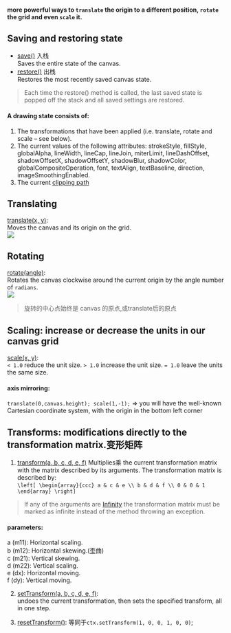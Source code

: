 #### more powerful ways to `translate` the origin to a different position, `rotate` the grid and even `scale` it.

## Saving and restoring state
* [save()](https://developer.mozilla.org/en-US/docs/Web/API/CanvasRenderingContext2D/save) 入栈  
Saves the entire state of the canvas.  
* [restore()](https://developer.mozilla.org/en-US/docs/Web/API/CanvasRenderingContext2D/restore) 出栈  
Restores the most recently saved canvas state.  
> Each time the restore() method is called, the last saved state is popped off the stack and all saved settings are restored.
#### A drawing state consists of:
1. The transformations that have been applied (i.e. translate, rotate and scale – see below).
2. The current values of the following attributes: strokeStyle, fillStyle, globalAlpha, lineWidth, lineCap, lineJoin, miterLimit, lineDashOffset, shadowOffsetX, shadowOffsetY, shadowBlur, shadowColor, globalCompositeOperation, font, textAlign, textBaseline, direction, imageSmoothingEnabled.
3. The current [clipping path](https://developer.mozilla.org/en-US/docs/Web/API/Canvas_API/Tutorial/Compositing#Clipping_paths)

## Translating
[translate(x, y)](https://developer.mozilla.org/en-US/docs/Web/API/CanvasRenderingContext2D/translate):  
Moves the canvas and its origin on the grid.    
![](https://mdn.mozillademos.org/files/234/Canvas_grid_translate.png)

## Rotating
[rotate(angle)]():  
Rotates the canvas clockwise around the current origin by the angle number of `radians`.  
![](https://mdn.mozillademos.org/files/233/Canvas_grid_rotate.png)
> 旋转的中心点始终是 canvas 的原点,或translate后的原点

## Scaling: increase or decrease the units in our canvas grid
[scale(x, y)]():  
`< 1.0` reduce the unit size. `> 1.0` increase the unit size. `= 1.0` leave the units the same size.  
#### axis mirroring: 
`translate(0,canvas.height); scale(1,-1);` => you will have the well-known Cartesian coordinate system, with the origin in the bottom left corner  

## Transforms: modifications directly to the transformation matrix.变形矩阵
1. [transform(a, b, c, d, e, f)](https://developer.mozilla.org/en-US/docs/Web/API/CanvasRenderingContext2D/transform)
Multiplies乘 the current transformation matrix with the matrix described by its arguments. The transformation matrix is described by:   
`\left[ \begin{array}{ccc} a & c & e \\ b & d & f \\ 0 & 0 & 1 \end{array} \right]`
> If any of the arguments are [Infinity](https://developer.mozilla.org/en-US/docs/Web/JavaScript/Reference/Global_Objects/Infinity) the transformation matrix must be marked as infinite instead of the method throwing an exception.

#### parameters:  
a (m11): Horizontal scaling.  
b (m12): Horizontal skewing.(歪曲)  
c (m21): Vertical skewing.  
d (m22): Vertical scaling.  
e (dx): Horizontal moving.  
f (dy): Vertical moving.  

2. [setTransform(a, b, c, d, e, f)](https://developer.mozilla.org/en-US/docs/Web/API/CanvasRenderingContext2D/setTransform):  
undoes the current transformation, then sets the specified transform, all in one step.

3. [resetTransform()](https://developer.mozilla.org/en-US/docs/Web/API/CanvasRenderingContext2D/resetTransform):
等同于`ctx.setTransform(1, 0, 0, 1, 0, 0)`;

